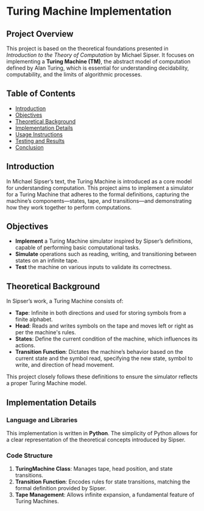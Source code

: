 # Turing Machine Implementation

## Project Overview
This project is based on the theoretical foundations presented in *Introduction to the Theory of Computation* by Michael Sipser. It focuses on implementing a **Turing Machine (TM)**, the abstract model of computation defined by Alan Turing, which is essential for understanding decidability, computability, and the limits of algorithmic processes.

## Table of Contents
- [Introduction](#introduction)
- [Objectives](#objectives)
- [Theoretical Background](#theoretical-background)
- [Implementation Details](#implementation-details)
- [Usage Instructions](#usage-instructions)
- [Testing and Results](#testing-and-results)
- [Conclusion](#conclusion)

## Introduction
In Michael Sipser’s text, the Turing Machine is introduced as a core model for understanding computation. This project aims to implement a simulator for a Turing Machine that adheres to the formal definitions, capturing the machine’s components—states, tape, and transitions—and demonstrating how they work together to perform computations.

## Objectives
- **Implement** a Turing Machine simulator inspired by Sipser’s definitions, capable of performing basic computational tasks.
- **Simulate** operations such as reading, writing, and transitioning between states on an infinite tape.
- **Test** the machine on various inputs to validate its correctness.

## Theoretical Background
In Sipser’s work, a Turing Machine consists of:
- **Tape**: Infinite in both directions and used for storing symbols from a finite alphabet.
- **Head**: Reads and writes symbols on the tape and moves left or right as per the machine's rules.
- **States**: Define the current condition of the machine, which influences its actions.
- **Transition Function**: Dictates the machine’s behavior based on the current state and the symbol read, specifying the new state, symbol to write, and direction of head movement.

This project closely follows these definitions to ensure the simulator reflects a proper Turing Machine model.

## Implementation Details
### Language and Libraries
This implementation is written in **Python**. The simplicity of Python allows for a clear representation of the theoretical concepts introduced by Sipser.

### Code Structure
1. **TuringMachine Class**: Manages tape, head position, and state transitions.
2. **Transition Function**: Encodes rules for state transitions, matching the formal definition provided by Sipser.
3. **Tape Management**: Allows infinite expansion, a fundamental feature of Turing Machines.
